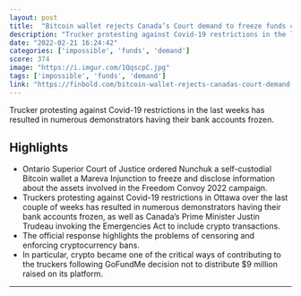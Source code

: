 ```yaml
---
layout: post
title:  "Bitcoin wallet rejects Canada’s Court demand to freeze funds citing technically impossible"
description: "Trucker protesting against Covid-19 restrictions in the last weeks has resulted in numerous demonstrators having their bank accounts frozen."
date: "2022-02-21 16:24:42"
categories: ['impossible', 'funds', 'demand']
score: 374
image: "https://i.imgur.com/1QqscpC.jpg"
tags: ['impossible', 'funds', 'demand']
link: "https://finbold.com/bitcoin-wallet-rejects-canadas-court-demand-to-freeze-funds-citing-technically-impossible/"
---
```


Trucker protesting against Covid-19 restrictions in the last weeks has resulted in numerous demonstrators having their bank accounts frozen.

## Highlights

- Ontario Superior Court of Justice ordered Nunchuk a self-custodial Bitcoin wallet a Mareva Injunction to freeze and disclose information about the assets involved in the Freedom Convoy 2022 campaign.
- Truckers protesting against Covid-19 restrictions in Ottawa over the last couple of weeks has resulted in numerous demonstrators having their bank accounts frozen, as well as Canada’s Prime Minister Justin Trudeau invoking the Emergencies Act to include crypto transactions.
- The official response highlights the problems of censoring and enforcing cryptocurrency bans.
- In particular, crypto became one of the critical ways of contributing to the truckers following GoFundMe decision not to distribute $9 million raised on its platform.

---
